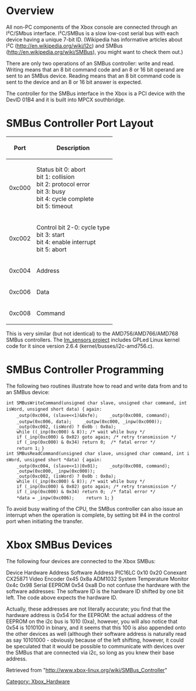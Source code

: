 # Overview

All non-PC components of the Xbox console are connected through an
I²C/SMbus interface. I²C/SMBus is a slow low-cost serial bus with each
device having a unique 7-bit ID. (Wikipedia has informative articles
about I²C (http://en.wikipedia.org/wiki/I2c) and SMBus
(http://en.wikipedia.org/wiki/SMBus), you might want to check them out.)

There are only two operations of an SMBus controller: write and read.
Writing means that an 8 bit command code and an 8 or 16 bit operand are
sent to an SMBus device. Reading means that an 8 bit command code is
sent to the device and an 8 or 16 bit answer is expected.

The controller for the SMBus interface in the Xbox is a PCI device with
the DevID 01B4 and it is built into MPCX southbridge.

# SMBus Controller Port Layout

<table>
<thead>
<tr class="header">
<th><p>Port</p></th>
<th><p>Description</p></th>
</tr>
</thead>
<tbody>
<tr class="odd">
<td><p>0xc000</p></td>
<td><p>Status bit 0: abort<br />
bit 1: collision<br />
bit 2: protocol error<br />
bit 3: busy<br />
bit 4: cycle complete<br />
bit 5: timeout</p></td>
</tr>
<tr class="even">
<td><p>0xc002</p></td>
<td><p>Control bit 2-0: cycle type<br />
bit 3: start<br />
bit 4: enable interrupt<br />
bit 5: abort</p></td>
</tr>
<tr class="odd">
<td><p>0xc004</p></td>
<td><p>Address</p></td>
</tr>
<tr class="even">
<td><p>0xc006</p></td>
<td><p>Data</p></td>
</tr>
<tr class="odd">
<td><p>0xc008</p></td>
<td><p>Command</p></td>
</tr>
</tbody>
</table>

This is very similar (but not identical) to the AMD756/AMD766/AMD768
SMBus controllers. The [lm_sensors project](https://web.archive.org/web/20150627102528/http://www.lm-sensors.org/)
includes GPLed Linux kernel code for it since version 2.6.4
(kernel/busses/i2c-amd756.c).

# SMBus Controller Programming

The following two routines illustrate how to read and write data from
and to an SMBus
device:

`int SMBusWriteCommand(unsigned char slave, unsigned char command, int isWord, unsigned short data) {`
`again:`
`    _outp(0xc004, (slave<<1)&0xfe);`
`    _outp(0xc008, command);`
`    _outpw(0xc006, data);`
`    _outpw(0xc000, _inpw(0xc000));`
`    _outp(0xc002, (isWord) ? 0x0b : 0x0a);`
`    while ((_inp(0xc000) & 8)); /* wait while busy */`
`    if (_inp(0xc000) & 0x02) goto again; /* retry transmission */`
`    if (_inp(0xc000) & 0x34) return 0;  /* fatal error */`
`    return 1;`
`}`
`int SMBusReadCommand(unsigned char slave, unsigned char command, int isWord, unsigned short *data) {`
`again:`
`    _outp(0xc004, (slave<<1)|0x01);`
`    _outp(0xc008, command);`
`    _outpw(0xc000, _inpw(0xc000));`
`    _outp(0xc002, (isWord) ? 0x0b : 0x0a);`
`    while ((_inp(0xc000) & 8)); /* wait while busy */`
`    if (_inp(0xc000) & 0x02) goto again; /* retry transmission */`
`    if (_inp(0xc000) & 0x34) return 0;  /* fatal error */`
`    *data = _inpw(0xc006);`
`    return 1;`
`}`

To avoid busy waiting of the CPU, the SMBus controller can also issue an
interrupt when the operation is complete, by setting bit \#4 in the
control port when initiating the transfer.

# Xbox SMBus Devices

The following four devices are connected to the Xbox SMBus:

Device Hardware Address Software Address PIC16LC 0x10 0x20 Conexant
CX25871 Video Encoder 0x45 0x8a ADM1032 System Temperature Monitor 0x4c
0x98 Serial EEPROM 0x54 0xa8 Do not confuse the hardware with the
software addresses: The software ID is the hardware ID shifted by one
bit left. The code above expects the hardware ID.

Actually, these addresses are not literally accurate; you find that the
hardware address is 0x54 for the EEPROM: the actual address of the
EEPROM on the i2c bus is 1010 (0xa), however, you will also notice that
0x54 is 1010100 in binary, and it seems that this 100 is also appended
onto the other devices as well (although their software address is
naturally read as say 10101000 - obviously because of the left shifting,
however, it could be speculated that it would be possible to communicate
with devices over the SMBus that are connected via i2c, so long as you
knew their base address.

Retrieved from "<http://www.xbox-linux.org/wiki/SMBus_Controller>"

[Category: Xbox_Hardware](../Category:Xbox_Hardware)
